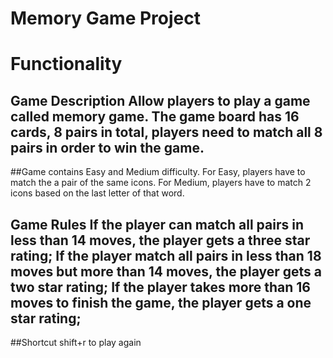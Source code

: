 # Memory Game Project

# Functionality

## Game Description Allow players to play a game called memory game. The game board has 16 cards, 8 pairs in total, players need to match all 8 pairs in order to win the game.

##Game contains Easy and Medium difficulty. For Easy, players have to match the a pair of the same icons. For Medium, players have to match 2 icons based on the last letter of that word.

## Game Rules If the player can match all pairs in less than 14 moves, the player gets a three star rating; If the player match all pairs in less than 18 moves but more than 14 moves, the player gets a two star rating; If the player takes more than 16 moves to finish the game, the player gets a one star rating;

##Shortcut shift+r to play again